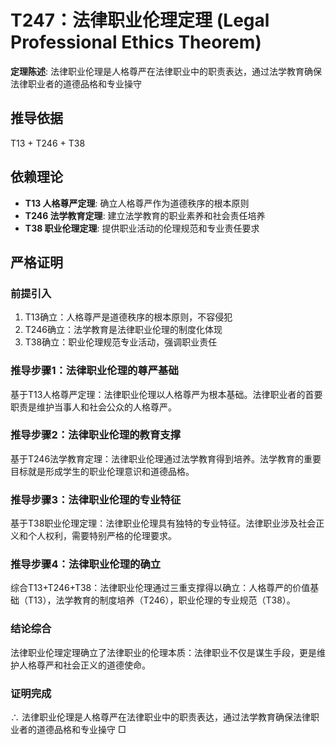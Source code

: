 # T247：法律职业伦理定理 (Legal Professional Ethics Theorem)

**定理陈述**: 法律职业伦理是人格尊严在法律职业中的职责表达，通过法学教育确保法律职业者的道德品格和专业操守

## 推导依据
T13 + T246 + T38

## 依赖理论
- **T13 人格尊严定理**: 确立人格尊严作为道德秩序的根本原则
- **T246 法学教育定理**: 建立法学教育的职业素养和社会责任培养
- **T38 职业伦理定理**: 提供职业活动的伦理规范和专业责任要求

## 严格证明

### 前提引入
1. T13确立：人格尊严是道德秩序的根本原则，不容侵犯
2. T246确立：法学教育是法律职业伦理的制度化体现
3. T38确立：职业伦理规范专业活动，强调职业责任

### 推导步骤1：法律职业伦理的尊严基础
基于T13人格尊严定理：法律职业伦理以人格尊严为根本基础。法律职业者的首要职责是维护当事人和社会公众的人格尊严。

### 推导步骤2：法律职业伦理的教育支撑
基于T246法学教育定理：法律职业伦理通过法学教育得到培养。法学教育的重要目标就是形成学生的职业伦理意识和道德品格。

### 推导步骤3：法律职业伦理的专业特征
基于T38职业伦理定理：法律职业伦理具有独特的专业特征。法律职业涉及社会正义和个人权利，需要特别严格的伦理要求。

### 推导步骤4：法律职业伦理的确立
综合T13+T246+T38：法律职业伦理通过三重支撑得以确立：人格尊严的价值基础（T13），法学教育的制度培养（T246），职业伦理的专业规范（T38）。

### 结论综合
法律职业伦理定理确立了法律职业的伦理本质：法律职业不仅是谋生手段，更是维护人格尊严和社会正义的道德使命。

### 证明完成
∴ 法律职业伦理是人格尊严在法律职业中的职责表达，通过法学教育确保法律职业者的道德品格和专业操守 □